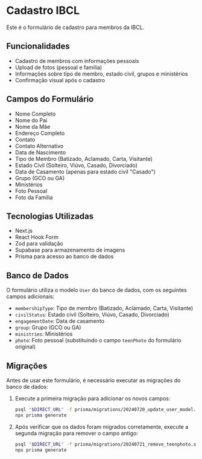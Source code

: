 # Cadastro IBCL

Este é o formulário de cadastro para membros da IBCL.

## Funcionalidades

- Cadastro de membros com informações pessoais
- Upload de fotos (pessoal e família)
- Informações sobre tipo de membro, estado civil, grupos e ministérios
- Confirmação visual após o cadastro

## Campos do Formulário

- Nome Completo
- Nome do Pai
- Nome da Mãe
- Endereço Completo
- Contato
- Contato Alternativo
- Data de Nascimento
- Tipo de Membro (Batizado, Aclamado, Carta, Visitante)
- Estado Civil (Solteiro, Viúvo, Casado, Divorciado)
- Data de Casamento (apenas para estado civil "Casado")
- Grupo (GCO ou GA)
- Ministérios
- Foto Pessoal
- Foto da Família

## Tecnologias Utilizadas

- Next.js
- React Hook Form
- Zod para validação
- Supabase para armazenamento de imagens
- Prisma para acesso ao banco de dados

## Banco de Dados

O formulário utiliza o modelo `User` do banco de dados, com os seguintes campos adicionais:

- `membershipType`: Tipo de membro (Batizado, Aclamado, Carta, Visitante)
- `civilStatus`: Estado civil (Solteiro, Viúvo, Casado, Divorciado)
- `engagementDate`: Data de casamento
- `group`: Grupo (GCO ou GA)
- `ministries`: Ministérios
- `photo`: Foto pessoal (substituindo o campo `teenPhoto` do formulário original)

## Migrações

Antes de usar este formulário, é necessário executar as migrações do banco de dados:

1. Execute a primeira migração para adicionar os novos campos:
   ```bash
   psql "$DIRECT_URL" -f prisma/migrations/20240720_update_user_model.sql
   npx prisma generate
   ```

2. Após verificar que os dados foram migrados corretamente, execute a segunda migração para remover o campo antigo:
   ```bash
   psql "$DIRECT_URL" -f prisma/migrations/20240721_remove_teenphoto.sql
   npx prisma generate
   ``` 